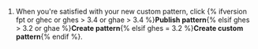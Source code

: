 1. When you're satisfied with your new custom pattern, click {% ifversion fpt or ghec or ghes > 3.4 or ghae > 3.4 %}**Publish pattern**{% elsif  ghes > 3.2 or ghae %}**Create pattern**{% elsif ghes = 3.2 %}**Create custom pattern**{% endif %}.
